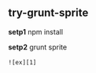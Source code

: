  try-grunt-sprite
----
 **setp1**
   npm install
   
 **setp2**
    grunt sprite
    
    ![ex][1]







[1]: https://raw.githubusercontent.com/nowgoant/try-grunt-sprite/master/app/images/ex.png
